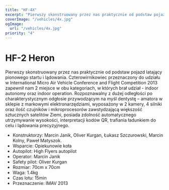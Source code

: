 ```yaml
---
title: "HF-4X"
excerpt: "Pierwszy skonstruowany przez nas praktycznie od podstaw pojazd latający pionowego startu i lądowania."
coverImage: "/vehicles/4x.jpg"
ogImage:
  url: "/vehicles/4x.jpg"
priority: "4"
---
```


# HF-2 Heron

Pierwszy skonstruowany przez nas praktycznie od podstaw pojazd latający pionowego startu i lądowania. Czterowirnikowiec przeznaczony do udziału w International Micro Air Vehicle Conference and Flight Competition 2013 zapewnił nam 2 miejsce w obu kategoriach, w których brał udział - indoor autonomy oraz indoor operation. Rozpoznawalny z dużej odległości po charakterystycznym odgłosie przywodzącym na myśl dentystę – amatora w sklepie z markowymi elektronarzędziami, wyposażony w 2 kamery, 4 silniki oraz ilość czujników i mikroprocesorów zawstydzającą większość sztucznych satelitów Ziemi, posiada zdolność automatycznego utrzymywanie wysokości, interpretacji kodów QR, trafiania ładunkiem do celu i lądowania precyzyjnego.

- Konstruktorzy: Marcin Janik, Oliver Kurgan, Łukasz Szczurowski, Marcin Kolny, Paweł Matyszok.
- Wsparcie: Opiekunowie koła
- Autopilot: High Flyers autopilot
- Operator: Marcin Janik
- Safety pilot: Oliver Kurgan
- Rozmiar: 70cm x 70cm
- Waga: 1.4kg
- Czas lotu: 15min
- Przeznaczenie: IMAV 2013

